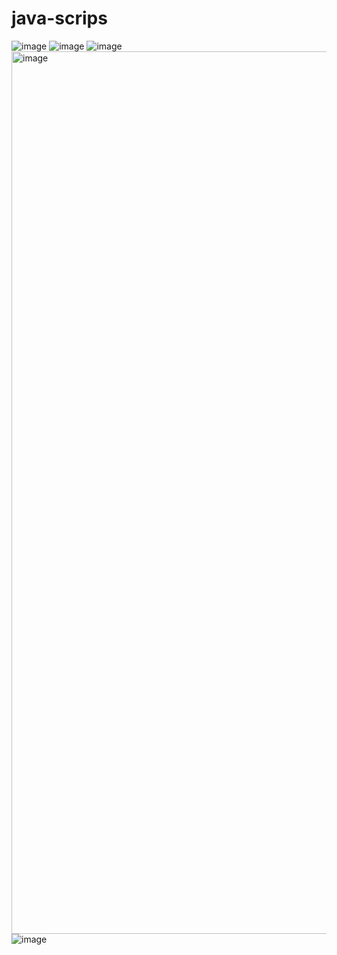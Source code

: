 # java-scrips
![image](https://user-images.githubusercontent.com/63222201/185274727-37953032-3da1-451b-b797-2aef2a4302c2.png)
![image](https://user-images.githubusercontent.com/63222201/185284809-47fd2932-8e4b-4eb8-998d-6d4f0937d352.png)
![image](https://user-images.githubusercontent.com/63222201/187806718-a9fb2bc0-1902-4281-9caf-9663f4c9bb7a.png)
<img width="1412" alt="image" src="https://user-images.githubusercontent.com/63222201/188245809-53526eae-6d89-4995-b64f-3aec5768c3b6.png">
![image](https://user-images.githubusercontent.com/63222201/188520816-ab10f31a-3199-4352-96ad-b6d3a8def1e1.png)
